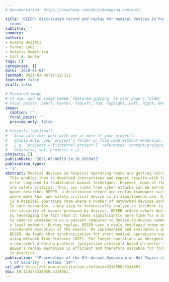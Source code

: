 ```yaml
---
# Documentation: https://wowchemy.com/docs/managing-content/

title: 'BEEER: distributed record and replay for medical devices in hospital operating
  rooms'
subtitle: ''
summary: ''
authors:
- Avesta Hojjati
- Yunhui Long
- Soteris Demetriou
- Carl A. Gunter
tags: []
categories: []
date: '2019-01-01'
lastmod: 2021-03-06T18:52:31Z
featured: false
draft: false

# Featured image
# To use, add an image named `featured.jpg/png` to your page's folder.
# Focal points: Smart, Center, TopLeft, Top, TopRight, Left, Right, BottomLeft, Bottom, BottomRight.
image:
  caption: ''
  focal_point: ''
  preview_only: false

# Projects (optional).
#   Associate this post with one or more of your projects.
#   Simply enter your project's folder or file name without extension.
#   E.g. `projects = ["internal-project"]` references `content/project/deep-learning/index.md`.
#   Otherwise, set `projects = []`.
projects: []
publishDate: '2021-03-06T19:24:18.950343Z'
publication_types:
- '1'
abstract: Medical devices in hospital operating rooms are getting increasingly interconnected.
  This enables them to download instructions and report results with less risk of
  error compared to traditional manual techniques. However, many of these devices
  are safety critical. Thus, any risks from cyber-attacks can be extremely high. This
  paper describes BEEER, a distributed record and replay framework suitable for environments
  where more than one safety critical device is in simultaneous use. A prominent example
  is a hospital operating room where a number of networked devices work together.
  In such scenarios, a key step to forensically analyze an incident is understanding
  the causality of events produced by devices. BEEER orders events during recording
  by leveraging the fact that it takes significantly more time for a drug’s effects
  to come to prominence on a patient compared to device-to-device communication on
  a local network. During replay, BEEER uses a newly developed token mechanism to
  coordinate execution of the events. We implemented and evaluated a prototype of
  BEEER. We found that synchronization for short medical operations can be achieved
  using Network Time Protocol (NTP). For longer operations we designed and developed
  a new event ordering protocol (projection protocol) based on vector timestamps.
  BEEER’s replay mechanism is efficient and therefore suitable for forensics analyses
  in practice.
publication: "*Proceedings of the 6th Annual Symposium on Hot Topics in the Science\
  \ of Security  - HotSoS '19*"
url_pdf: http://dl.acm.org/citation.cfm?doid=3314058.3314061
doi: 10.1145/3314058.3314061
---
```

